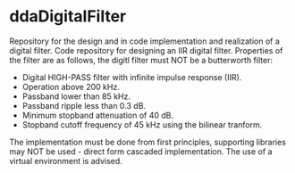 # ddaDigitalFilter
Repository for the design and in code implementation and realization of a digital filter.
Code repository for designing an IIR digital filter. 
Properties of the filter are as follows, the digitl filter must NOT be a butterworth filter:
- Digital HIGH-PASS filter with infinite impulse response (IIR).
- Operation above 200 kHz.
- Passband lower than 85 kHz.
- Passband ripple less than 0.3 dB.
- Minimum stopband attenuation of 40 dB.
- Stopband cutoff frequency of 45 kHz using the bilinear tranform.

The implementation must be done from first principles, supporting libraries may NOT be used - direct form cascaded implementation.
The use of a virtual environment is advised.
